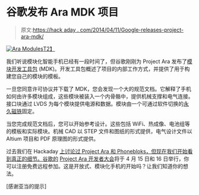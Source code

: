 # 谷歌发布 Ara MDK 项目

> 原文:[https://hack aday . com/2014/04/11/Google-releases-project-ara-mdk/](https://hackaday.com/2014/04/11/google-releases-project-ara-mdk/)

[![Ara Modules](../Images/d566b62fae92ff7e3b8476a0ccfc3b9e.png)T2】](http://hackaday.com/wp-content/uploads/2014/04/ara.png)

我们听说模块化智能手机已经有一段时间了，但谷歌刚刚为 Project Ara 发布了[模块开发工具包](http://www.projectara.com/mdk/) (MDK)。开发工具包概述了项目的内部工作方式，并提供了用于构建您自己的模块的模板。

一旦您同意许可协议并下载了 MDK，您会发现一个大的规范文档。它解释了手机如何由许多模块组成，这些模块被装入一个内骨骼中，提供机械支撑和电气连接。接口块通过 LVDS 为每个模块提供电源和数据。模块由一个可通过软件切换的[永久磁铁](http://en.wikipedia.org/wiki/Electropermanent_magnet)固定。

当您完成规范文档后，您可以开始参考设计。这些包括 WiFi、热成像、电池组等的模板和实际模块。机械 CAD 以 STEP 文件和图纸的形式提供，电气设计文件以 Altium 项目和 PDF 原理图的形式提供。

过去我们在 Hackaday [上讨论过 Project Ara 和 Phonebloks，但现在我们开始看到真正的细节。谷歌的](https://hackaday.com/2013/10/30/ask-hackaday-does-project-ara-solve-the-phonebloks-problems/) [Project Ara 开发者大会](http://www.projectara.com/ara-developers-conference/)将于 4 月 15 日和 16 日举行，你可以注册免费远程参加。这是开放式、模块化手机的开始吗？让我们知道你的想法。

[感谢亚当的提示]